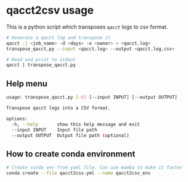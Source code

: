 # qacct2csv usage

This is a python script which transposes `qacct` logs to csv format.

```bash
# Generate a qacct log and transpose it
qacct -j <job_name> -d <days> -o <owner> > <qacct.log>
transpose_qacct.py --input <qacct.log> --output <qacct.log.csv>

# Read and print to stdout
qacct | transpose_qacct.py
```

## Help menu

```bash
usage: transpose_qacct.py [-h] [--input INPUT] [--output OUTPUT]

Transpose qacct logs into a CSV format.

options:
  -h, --help       show this help message and exit
  --input INPUT    Input file path
  --output OUTPUT  Output file path (optional)
```

## How to create conda environment

```bash
# Create conda env from yaml file. Can use mamba to make it faster
conda create --file qacct2csv.yml --name qacct2csv_env
```